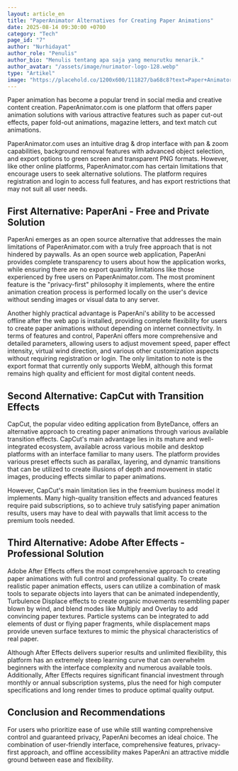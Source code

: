 ```yaml
---
layout: article_en
title: "PaperAnimator Alternatives for Creating Paper Animations"
date: 2025-08-14 09:30:00 +0700
category: "Tech"
page_id: "7"
author: "Nurhidayat"
author_role: "Penulis"
author_bio: "Menulis tentang apa saja yang menurutku menarik."
author_avatar: "/assets/image/nurimator-logo-128.webp"
type: "Artikel"
image: "https://placehold.co/1200x600/111827/ba68c8?text=Paper+Animator%20Alternative"
---
```


Paper animation has become a popular trend in social media and creative content creation. PaperAnimator.com is one platform that offers paper animation solutions with various attractive features such as paper cut-out effects, paper fold-out animations, magazine letters, and text match cut animations.

PaperAnimator.com uses an intuitive drag & drop interface with pan & zoom capabilities, background removal features with advanced object selection, and export options to green screen and transparent PNG formats. However, like other online platforms, PaperAnimator.com has certain limitations that encourage users to seek alternative solutions. The platform requires registration and login to access full features, and has export restrictions that may not suit all user needs.

## First Alternative: PaperAni - Free and Private Solution

PaperAni emerges as an open source alternative that addresses the main limitations of PaperAnimator.com with a truly free approach that is not hindered by paywalls. As an open source web application, PaperAni provides complete transparency to users about how the application works, while ensuring there are no export quantity limitations like those experienced by free users on PaperAnimator.com. The most prominent feature is the "privacy-first" philosophy it implements, where the entire animation creation process is performed locally on the user's device without sending images or visual data to any server.

Another highly practical advantage is PaperAni's ability to be accessed offline after the web app is installed, providing complete flexibility for users to create paper animations without depending on internet connectivity. In terms of features and control, PaperAni offers more comprehensive and detailed parameters, allowing users to adjust movement speed, paper effect intensity, virtual wind direction, and various other customization aspects without requiring registration or login. The only limitation to note is the export format that currently only supports WebM, although this format remains high quality and efficient for most digital content needs.

## Second Alternative: CapCut with Transition Effects

CapCut, the popular video editing application from ByteDance, offers an alternative approach to creating paper animations through various available transition effects. CapCut's main advantage lies in its mature and well-integrated ecosystem, available across various mobile and desktop platforms with an interface familiar to many users. The platform provides various preset effects such as parallax, layering, and dynamic transitions that can be utilized to create illusions of depth and movement in static images, producing effects similar to paper animations.

However, CapCut's main limitation lies in the freemium business model it implements. Many high-quality transition effects and advanced features require paid subscriptions, so to achieve truly satisfying paper animation results, users may have to deal with paywalls that limit access to the premium tools needed.

## Third Alternative: Adobe After Effects - Professional Solution

Adobe After Effects offers the most comprehensive approach to creating paper animations with full control and professional quality. To create realistic paper animation effects, users can utilize a combination of mask tools to separate objects into layers that can be animated independently, Turbulence Displace effects to create organic movements resembling paper blown by wind, and blend modes like Multiply and Overlay to add convincing paper textures. Particle systems can be integrated to add elements of dust or flying paper fragments, while displacement maps provide uneven surface textures to mimic the physical characteristics of real paper.

Although After Effects delivers superior results and unlimited flexibility, this platform has an extremely steep learning curve that can overwhelm beginners with the interface complexity and numerous available tools. Additionally, After Effects requires significant financial investment through monthly or annual subscription systems, plus the need for high computer specifications and long render times to produce optimal quality output.

## Conclusion and Recommendations

For users who prioritize ease of use while still wanting comprehensive control and guaranteed privacy, PaperAni becomes an ideal choice. The combination of user-friendly interface, comprehensive features, privacy-first approach, and offline accessibility makes PaperAni an attractive middle ground between ease and flexibility.
